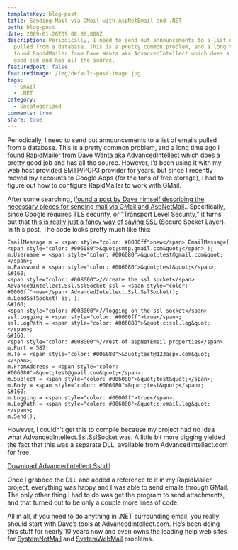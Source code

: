 ```yaml
---
templateKey: blog-post
title: Sending Mail via GMail with AspNetEmail and .NET
path: blog-post
date: 2009-01-26T09:08:00.000Z
description: Periodically, I need to send out announcements to a list of emails
  pulled from a database. This is a pretty common problem, and a long time ago I
  found RapidMailer from Dave Wanta aka AdvancedIntellect which does a pretty
  good job and has all the source.
featuredpost: false
featuredimage: /img/default-post-image.jpg
tags:
  - Gmail
  - .NET
category:
  - Uncategorized
comments: true
share: true
---
```

Periodically, I need to send out announcements to a list of emails pulled from a database. This is a pretty common problem, and a long time ago I found [RapidMailer](http://www.aspnetemail.com/rapidmailer) from Dave Wanta aka [AdvancedIntellect](http://advancedintellect.com/) which does a pretty good job and has all the source. However, I’d been using it with my web host provided SMTP/POP3 provider for years, but since I recently moved my accounts to Google Apps (for the tons of free storage), I had to figure out how to configure RapidMailer to work with GMail.

After some searching, I[found a post by Dave himself describing the necessary pieces for sending mail via GMail and AspNetMail](http://www.advancedintellect.com/forum_viewpost.aspx?forum=1&post=2058).. Specifically, since Google requires TLS security, or “Transport Level Security,” it turns out that [this is really just a fancy way of saying SSL](http://mail.google.com/support/bin/answer.py?answer=13287) (Secure Socket Layer). In this post, The code looks pretty much like this:

```
EmailMessage m = <span style="color: #0000ff">new</span> EmailMessage( <span style="color: #006080">&quot;smtp.gmail.com&quot;</span> );
m.Username = <span style="color: #006080">&quot;test@gmail.com&quot;</span>;
m.Password = <span style="color: #006080">&quot;test&quot;</span>;
&#160;
<span style="color: #008000">//create the ssl socket</span>
AdvancedIntellect.Ssl.SslSocket ssl = <span style="color: #0000ff">new</span> AdvancedIntellect.Ssl.SslSocket();
m.LoadSslSocket( ssl );
&#160;
<span style="color: #008000">//logging on the ssl socket</span>
ssl.Logging = <span style="color: #0000ff">true</span>;
ssl.LogPath = <span style="color: #006080">&quot;c:ssl.log&quot;</span>;
&#160;
<span style="color: #008000">//rest of aspNetEmail properties</span>
m.Port = 587;
m.To = <span style="color: #006080">&quot;test@123aspx.com&quot;</span>;
m.FromAddress = <span style="color: #006080">&quot;test@gmail.com&quot;</span>;
m.Subject = <span style="color: #006080">&quot;test&quot;</span>;
m.Body = <span style="color: #006080">&quot;test&quot;</span>;
&#160;
m.Logging = <span style="color: #0000ff">true</span>;
m.LogPath = <span style="color: #006080">&quot;c:email.log&quot;</span>;
m.Send();
```

However, I couldn’t get this to compile because my project had no idea what AdvancedIntellect.Ssl.SslSocket was. A little bit more digging yielded the fact that this was a separate DLL, available from AdvancedIntellect.com for free.

[Download AdvancedIntellect.Ssl.dll](http://advancedintellect.com/download.aspx)

Once I grabbed the DLL and added a reference to it in my RapidMailer project, everything was happy and I was able to send emails through GMail. The only other thing I had to do was get the program to send attachments, and that turned out to be only a couple more lines of code.

All in all, if you need to do anything in .NET surrounding email, you really should start with Dave’s tools at AdvancedIntellect.com. He’s been doing this stuff for nearly 10 years now and even owns the leading help web sites for [SystemNetMail](http://www.systemnetmail.com/) and [SystemWebMail](http://www.systemwebmail.com/) problems.